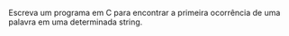 Escreva um programa em C para encontrar a primeira ocorrência de uma palavra em uma determinada string.